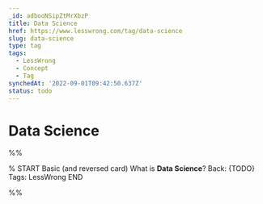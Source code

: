 ```yaml
---
_id: adbooNSipZtMrXbzP
title: Data Science
href: https://www.lesswrong.com/tag/data-science
slug: data-science
type: tag
tags:
  - LessWrong
  - Concept
  - Tag
synchedAt: '2022-09-01T09:42:50.637Z'
status: todo
---
```


# Data Science


%%

% START
Basic (and reversed card)
What is **Data Science**?
Back: {TODO}
Tags: LessWrong
END
<!--ID: 1663157010407-->


%%
	
